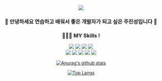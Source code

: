 <div align=center>
<img src="https://capsule-render.vercel.app/api?type=waving&color=auto&height=300&section=header&text=Ju Jinseong&fontSize=90" />

 
### 🌱 안녕하세요 연습하고 배워서 좋은 개발자가 되고 싶은 주진성입니다 👋
### 🙋🏼‍♂️ MY Skills !
 
 
<img src="https://img.shields.io/badge/Android-3DDC84?style=flat-square&logo=Android&logoColor=white"/>&nbsp;<img src="https://img.shields.io/badge/Java-007396?style=flat-square&logo=Java&logoColor=white"/>&nbsp;<img src="https://img.shields.io/badge/Spring-6DB33F?style=flat-square&logo=Spring&logoColor=white"/>&nbsp;<img src="https://img.shields.io/badge/Spring Boot-6DB33F?style=flat-square&logo=Spring Boot&logoColor=white"/>
 <br>
 <img src="https://img.shields.io/badge/HTML5-E34F26?style=flat-square&logo=HTML5&logoColor=white"/>&nbsp;<img src="https://img.shields.io/badge/Python-E34F26?style=flat-square&logo=Python&logoColor=white"/>&nbsp;<img src="https://img.shields.io/badge/Apache Tomcat-F8DC75?style=flat-square&logo=Apache Tomcat&logoColor=white"/>&nbsp;<img src="https://img.shields.io/badge/JavaScript-F7DF1E?style=flat-square&logo=JavaScript&logoColor=white"/>&nbsp;<img src="https://img.shields.io/badge/MySQL-4479A1?style=flat-square&logo=MySQL&logoColor=white"/>

 
 
 [![Anurag's github stats](https://github-readme-stats.vercel.app/api?username=jjsair0412)](https://github.com/anuraghazra/github-readme-stats)
 
 
 
 
 
 
 
 
 
 [![Top Langs](https://github-readme-stats.vercel.app/api/top-langs/?username=jjsair0412)](https://github.com/anuraghazra/github-readme-stats)
